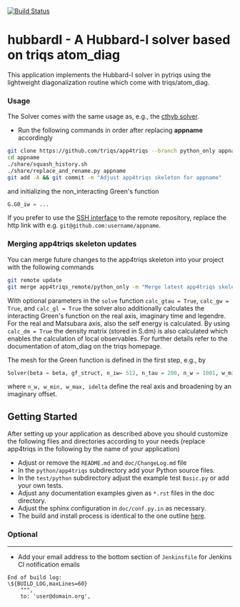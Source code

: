 [![Build Status](https://travis-ci.org/TRIQS/hubbardI.svg?branch=unstable)](https://travis-ci.org/TRIQS/hubbardI)

# hubbardI - A Hubbard-I solver based on triqs atom_diag


This application implements the Hubbard-I solver in pytriqs using the lightweight diagonalization routine which come with triqs/atom_diag.

### Usage ###
The Solver comes with the same usage as, e.g., the [cthyb solver](https://triqs.github.io/cthyb/latest/index.html).

* Run the following commands in order after replacing **appname** accordingly

```bash
git clone https://github.com/triqs/app4triqs --branch python_only appname
cd appname
./share/squash_history.sh
./share/replace_and_rename.py appname
git add -A && git commit -m "Adjust app4triqs skeleton for appname"
```
and initializing the non_interacting Green's function
```python
G.G0_iw = ...
```

If you prefer to use the [SSH interface](https://help.github.com/en/articles/connecting-to-github-with-ssh)
to the remote repository, replace the http link with e.g. `git@github.com:username/appname`.

### Merging app4triqs skeleton updates ###

You can merge future changes to the app4triqs skeleton into your project with the following commands

```bash
git remote update
git merge app4triqs_remote/python_only -m "Merge latest app4triqs skeleton changes"
```
With optional parameters in the `solve` function `calc_gtau = True`, `calc_gw = True`, and `calc_gl = True` the solver also additionally calculates the interacting Green's function on the real axis, imaginary time and legendre. For the real and Matsubara axis, also the self energy is calculated. By using `calc_dm = True` the density matrix (stored in S.dm) is also calculated which enables the calculation of local observables. For further details refer to the documentation of atom_diag on the triqs homepage.

The mesh for the Green function is defined in the first step, e.g., by 
```python
Solver(beta = beta, gf_struct, n_iw= 512, n_tau = 200, n_w = 1001, w_min=-10, w_max=10, idelta=0.1, n_l=30)
```
where `n_w, w_min, w_max, idelta` define the real axis and broadening by an imaginary offset.

Getting Started
---------------

After setting up your application as described above you should customize the following files and directories
according to your needs (replace app4triqs in the following by the name of your application)

* Adjust or remove the `README.md` and `doc/ChangeLog.md` file
* In the `python/app4triqs` subdirectory add your Python source files.
* In the `test/python` subdirectory adjust the example test `Basic.py` or add your own tests.
* Adjust any documentation examples given as `*.rst` files in the doc directory.
* Adjust the sphinx configuration in `doc/conf.py.in` as necessary.
* The build and install process is identical to the one outline [here](https://triqs.github.io/app4triqs/unstable/install.html).

### Optional ###
----------------

* Add your email address to the bottom section of `Jenkinsfile` for Jenkins CI notification emails
```
End of build log:
\${BUILD_LOG,maxLines=60}
    """,
    to: 'user@domain.org',
```
